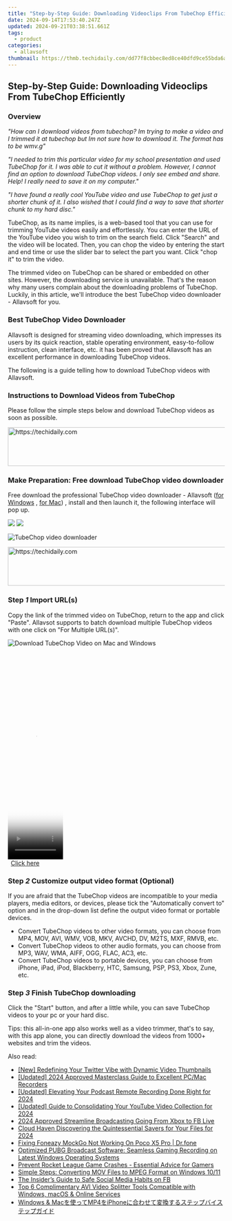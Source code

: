 ```yaml
---
title: "Step-by-Step Guide: Downloading Videoclips From TubeChop Efficiently"
date: 2024-09-14T17:53:40.247Z
updated: 2024-09-21T03:38:51.661Z
tags:
  - product
categories:
  - allavsoft
thumbnail: https://thmb.techidaily.com/dd77f8cbbec8ed8ce40dfd9ce55bda6a399ba6919afea3bdd375bc2f3e522289.jpg
---
```


## Step-by-Step Guide: Downloading Videoclips From TubeChop Efficiently

### Overview

_"How can I download videos from tubechop? Im trying to make a video and I trimmed it at tubechop but Im not sure how to download it. The format has to be wmv.g"_

_"I needed to trim this particular video for my school presentation and used TubeChop for it. I was able to cut it without a problem. However, I cannot find an option to download TubeChop videos. I only see embed and share. Help! I really need to save it on my computer."_

_"I have found a really cool YouTube video and use TubeChop to get just a shorter chunk of it. I also wished that I could find a way to save that shorter chunk to my hard disc."_

TubeChop, as its name implies, is a web-based tool that you can use for trimming YouTube videos easily and effortlessly. You can enter the URL of the YouTube video you wish to trim on the search field. Click "Search" and the video will be located. Then, you can chop the video by entering the start and end time or use the slider bar to select the part you want. Click "chop it" to trim the video.

The trimmed video on TubeChop can be shared or embedded on other sites. However, the downloading service is unavailable. That's the reason why many users complain about the downloading problems of TubeChop. Luckily, in this article, we'll introduce the best TubeChop video downloader - Allavsoft for you.

### Best TubeChop Video Downloader

Allavsoft is designed for streaming video downloading, which impresses its users by its quick reaction, stable operating environment, easy-to-follow instruction, clean interface, etc. it has been proved that Allavsoft has an excellent performance in downloading TubeChop videos.

The following is a guide telling how to download TubeChop videos with Allavsoft.

### Instructions to Download Videos from TubeChop

Please follow the simple steps below and download TubeChop videos as soon as possible.

<!-- affiliate ads begin -->
<a href="https://appsumo.8odi.net/c/5597632/2132160/7443" target="_top" id="2132160">
  <img src="//a.impactradius-go.com/display-ad/7443-2132160" border="0" alt="https://techidaily.com" width="600" height="90"/>
</a>
<img height="0" width="0" src="https://appsumo.8odi.net/i/5597632/2132160/7443" style="position:absolute;visibility:hidden;" border="0" />
<!-- affiliate ads end -->

### Make Preparation: Free download TubeChop video downloader

Free download the professional TubeChop video downloader - Allavsoft ([for Windows](https://tools.techidaily.com/allavsoft/products/) , [for Mac](https://tools.techidaily.com/allavsoft/products/)) , install and then launch it, the following interface will pop up.

[![](https://www.allavsoft.com/how-to/../images/how-to/free-download-win.jpg)](https://tools.techidaily.com/allavsoft/products/) [![](https://www.allavsoft.com/how-to/../images/how-to/free-download-mac.jpg)](https://tools.techidaily.com/allavsoft/products/)

![TubeChop video downloader](https://www.allavsoft.com/how-to/../images/allavsoft/screen-shot-600.jpg)

<!-- affiliate ads begin -->
<a href="https://aligracehair.sjv.io/c/5597632/1896532/19272" target="_top" id="1896532">
  <img src="//a.impactradius-go.com/display-ad/19272-1896532" border="0" alt="https://techidaily.com" width="728" height="90"/>
</a>
<img height="0" width="0" src="https://aligracehair.sjv.io/i/5597632/1896532/19272" style="position:absolute;visibility:hidden;" border="0" />
<!-- affiliate ads end -->

### Step _1_ Import URL(s)

Copy the link of the trimmed video on TubeChop, return to the app and click "Paste". Allavsot supports to batch download multiple TubeChop videos with one click on "For Multiple URL(s)".

![Download TubeChop Video on Mac and Windows](https://www.allavsoft.com/how-to/../images/how-to/download-livestream-video/download-livestream-video.jpg)

<!-- affiliate ads begin -->
<span id="1993654">
					<video width="128" height="480" style="cursor:pointer"
           poster="//a.impactradius-go.com/display-clicktoplayimage/1993654.png"
           onclick="if(!this.playClicked){this.play();this.setAttribute('controls',true);this.playClicked=true;}">
	   <source src="//a.impactradius-go.com/display-ad/22993-1993654">
	   <img src="//a.impactradius-go.com/display-clicktoplayimage/1993654.png" style="border: none; height: 100%; width: 100%; object-fit: contain">
	</video>
	<div style="width:80px;text-align:center"><a href="javascript:window.open(decodeURIComponent('https%3A%2F%2Fhomestyler.sjv.io%2Fc%2F5597632%2F1993654%2F22993'), '_blank');void(0);">Click here</a></div>
</span>
<img height="0" width="0" src="https://imp.pxf.io/i/5597632/1993654/22993" style="position:absolute;visibility:hidden;" border="0" />
<!-- affiliate ads end -->

### Step _2_ Customize output video format (Optional)

If you are afraid that the TubeChop videos are incompatible to your media players, media editors, or devices, please tick the "Automatically convert to" option and in the drop-down list define the output video format or portable devices.

* Convert TubeChop videos to other video formats, you can choose from MP4, MOV, AVI, WMV, VOB, MKV, AVCHD, DV, M2TS, MXF, RMVB, etc.
* Convert TubeChop videos to other audio formats, you can choose from MP3, WAV, WMA, AIFF, OGG, FLAC, AC3, etc.
* Convert TubeChop videos to portable devices, you can choose from iPhone, iPad, iPod, Blackberry, HTC, Samsung, PSP, PS3, Xbox, Zune, etc.

### Step _3_ Finish TubeChop downloading

Click the "Start" button, and after a little while, you can save TubeChop videos to your pc or your hard disc.

Tips: this all-in-one app also works well as a video trimmer, that's to say, with this app alone, you can directly download the videos from 1000+ websites and trim the videos.

<ins class="adsbygoogle"
     style="display:block"
     data-ad-format="autorelaxed"
     data-ad-client="ca-pub-7571918770474297"
     data-ad-slot="1223367746"></ins>

<ins class="adsbygoogle"
     style="display:block"
     data-ad-client="ca-pub-7571918770474297"
     data-ad-slot="8358498916"
     data-ad-format="auto"
     data-full-width-responsive="true"></ins>

<span class="atpl-alsoreadstyle">Also read:</span>
<div><ul>
<li><a href="https://twitter-videos.techidaily.com/new-redefining-your-twitter-vibe-with-dynamic-video-thumbnails/"><u>[New] Redefining Your Twitter Vibe with Dynamic Video Thumbnails</u></a></li>
<li><a href="https://remote-screen-capture.techidaily.com/updated-2024-approved-masterclass-guide-to-excellent-pcmac-recorders/"><u>[Updated] 2024 Approved Masterclass Guide to Excellent PC/Mac Recorders</u></a></li>
<li><a href="https://screen-activity-recording.techidaily.com/updated-elevating-your-podcast-remote-recording-done-right-for-2024/"><u>[Updated] Elevating Your Podcast Remote Recording Done Right for 2024</u></a></li>
<li><a href="https://eaxpv-info.techidaily.com/updated-guide-to-consolidating-your-youtube-video-collection-for-2024/"><u>[Updated] Guide to Consolidating Your YouTube Video Collection for 2024</u></a></li>
<li><a href="https://facebook-videos.techidaily.com/2024-approved-streamline-broadcasting-going-from-xbox-to-fb-live/"><u>2024 Approved Streamline Broadcasting Going From Xbox to FB Live</u></a></li>
<li><a href="https://extra-hints.techidaily.com/cloud-haven-discovering-the-quintessential-savers-for-your-files-for-2024/"><u>Cloud Haven Discovering the Quintessential Savers for Your Files for 2024</u></a></li>
<li><a href="https://fake-location.techidaily.com/fixing-foneazy-mockgo-not-working-on-poco-x5-pro-drfone-by-drfone-virtual-android/"><u>Fixing Foneazy MockGo Not Working On Poco X5 Pro | Dr.fone</u></a></li>
<li><a href="https://win-web3.techidaily.com/optimized-pubg-broadcast-software-seamless-gaming-recording-on-latest-windows-operating-systems/"><u>Optimized PUBG Broadcast Software: Seamless Gaming Recording on Latest Windows Operating Systems</u></a></li>
<li><a href="https://win-answers.techidaily.com/prevent-rocket-league-game-crashes-essential-advice-for-gamers/"><u>Prevent Rocket League Game Crashes - Essential Advice for Gamers</u></a></li>
<li><a href="https://win-web3.techidaily.com/simple-steps-converting-mov-files-to-mpeg-format-on-windows-1011/"><u>Simple Steps: Converting MOV Files to MPEG Format on Windows 10/11</u></a></li>
<li><a href="https://facebook.techidaily.com/the-insiders-guide-to-safe-social-media-habits-on-fb/"><u>The Insider’s Guide to Safe Social Media Habits on FB</u></a></li>
<li><a href="https://win-web3.techidaily.com/top-6-complimentary-avi-video-splitter-tools-compatible-with-windows-macos-and-online-services/"><u>Top 6 Complimentary AVI Video Splitter Tools Compatible with Windows, macOS & Online Services</u></a></li>
<li><a href="https://win-web3.techidaily.com/windows-and-macmp4iphone/"><u>Windows & Macを使ってMP4をiPhoneに合わせて変換するステップバイステップガイド</u></a></li>
</ul></div>

